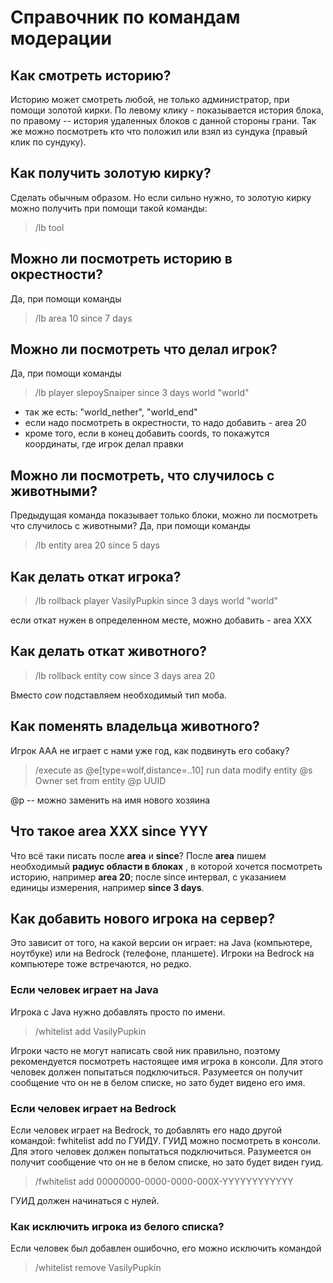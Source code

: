 # Справочник по командам модерации
## Как смотреть историю?
Историю может смотреть любой, не только администратор, при помощи золотой кирки.
По левому клику - показывается история блока, по правому -- история удаленных блоков с данной стороны грани.
Так же можно посмотреть кто что положил или взял из сундука (правый клик по сундуку).

## Как получить золотую кирку?
Сделать обычным образом. Но если сильно нужно, то золотую кирку можно получить при помощи такой команды:

>/lb tool

## Можно ли посмотреть историю в окрестности?
Да, при помощи команды

>/lb area 10 since 7 days

## Можно ли посмотреть что делал игрок?
Да, при помощи команды

>/lb player slepoySnaiper since 3 days world "world"

- так же есть: "world_nether", "world_end"
- если надо посмотреть в окрестности, то надо добавить - area 20
- кроме того, если в конец добавить coords, то покажутся координаты, где игрок делал правки

## Можно ли посмотреть, что случилось с животными?
Предыдущая команда показывает только блоки, можно ли посмотреть что случилось с животными? Да, при помощи команды

>/lb entity area 20 since 5 days

## Как делать откат игрока?

>/lb rollback player VasilyPupkin since 3 days world "world"

если откат нужен в определенном месте, можно добавить - area XXX

## Как делать откат животного?

>/lb rollback entity cow since 3 days area 20

Вместо *сow* подставляем необходимый тип моба.

## Как поменять владельца животного?
Игрок AAA не играет с нами уже год, как подвинуть его собаку?

>/execute as @e[type=wolf,distance=..10] run data modify entity @s Owner set from entity @p UUID

@p -- можно заменить на имя нового хозяина

## Что такое area XXX since YYY

Что всё таки писать после **area** и **since**?  После **area** пишем необходимый **радиус области в блоках** , в которой хочется посмотреть историю, например **area 20**; 
  после since интервал,  с указанием единицы измерения, например **since 3 days**.

## Как добавить нового игрока на сервер?

Это зависит от того, на какой версии он играет: на Java (компьютере, ноутбуке) или на Bedrock (телефоне, планшете).
Игроки на Bedrock  на компьютере тоже встречаются, но редко.

### Если человек играет на Java
Игрока с Java нужно добавлять просто по имени. 

>/whitelist add VasilyPupkin

Игроки часто не могут написать свой ник правильно, поэтому рекомендуется посмотреть настоящее имя игрока в консоли. 
Для этого человек должен попытаться подключиться. Разумеется он получит
сообщение что он не в белом списке, но зато будет видено его имя.

### Если человек играет на Bedrock

Если человек играет на Bedrock, то добавлять его надо другой командой: fwhitelist add по ГУИДУ. 
ГУИД можно посмотреть в консоли.  Для этого человек должен попытаться подключиться. Разумеется он получит
сообщение что он не в белом списке, но зато будет виден гуид. 

>/fwhitelist add 00000000-0000-0000-000X-YYYYYYYYYYYY

ГУИД должен начинаться с нулей.

### Как исключить игрока из белого списка?

Если человек был добавлен ошибочно, его можно исключить командой 

>/whitelist remove VasilyPupkin

